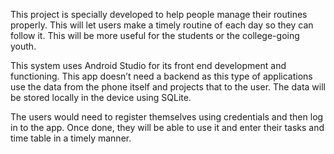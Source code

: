 

This project is specially developed to help people manage their routines properly. This will let users make a timely routine of each day so they can follow it. This will be more useful for the students or the college-going youth.


This system uses Android Studio for its front end development and functioning. This app doesn’t need a backend as this type of applications use the data from the phone itself and projects that to the user. The data will be stored locally in the device using SQLite.

The users would need to register themselves using credentials and then log in to the app. Once done, they will be able to use it and enter their tasks and time table in a timely manner.
